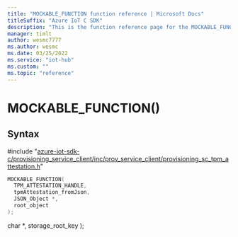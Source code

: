 ```yaml
---                             
title: "MOCKABLE_FUNCTION function reference | Microsoft Docs" 
titleSuffix: "Azure IoT C SDK"            
description: "This is the function reference page for the MOCKABLE_FUNCTION() function in the Azure IoT C SDK. This SDK is used with Azure IoT Hub and Azure IoT Hub Device Provisioning Service"            
manager: timlt                 
author: wesmc7777              
ms.author: wesmc               
ms.date: 03/25/2022                    
ms.service: "iot-hub"             
ms.custom: ""                
ms.topic: "reference"        
---                            
```


# MOCKABLE_FUNCTION()

## Syntax

\#include "[azure-iot-sdk-c/provisioning_service_client/inc/prov_service_client/provisioning_sc_tpm_attestation.h](../provisioning-sc-tpm-attestation-h.md)"  
```C
MOCKABLE_FUNCTION(
  TPM_ATTESTATION_HANDLE,
  tpmAttestation_fromJson,
  JSON_Object *,
  root_object
);
```

char *,
  storage_root_key
);
```

